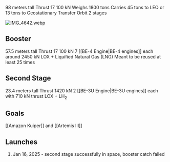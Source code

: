 98 meters tall
Thrust 17 100 kN
Weighs 1800 tons
Carries 45 tons to LEO or 13 tons to Geostationary Transfer Orbit
2 stages

![IMG\_4642.webp](img_4642.webp)

## Booster

57.5 meters tall
Thrust 17 100 kN
7 \[\[BE-4 Engine|BE-4 engines]] each around 2450 kN
LOX + Liquified Natural Gas (LNG)
Meant to be reused at least 25 times

## Second Stage

23.4 meters tall
Thrust 1420 kN
2 \[\[BE-3U Engine|BE-3U engines]] each with 710 kN thrust
LOX + LH<sub>2</sub>

## Goals

\[\[Amazon Kuiper]] and \[\[Artemis III]]

## Launches

1. Jan 16, 2025 - second stage successfully in space, booster catch failed
